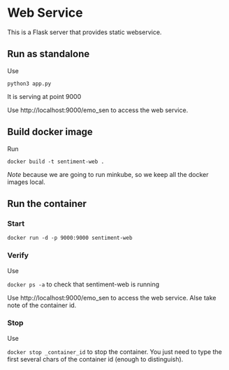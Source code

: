# Web Service

This is a  Flask server that provides static webservice.

## Run as standalone
Use 

```python3 app.py```

It is serving at point 9000

Use http://localhost:9000/emo_sen to access the web service.

## Build docker image
Run

```docker build -t sentiment-web .```

_Note_ because we are going to run minkube, so we keep all the docker images local.

## Run the container
### Start
```docker run -d -p 9000:9000 sentiment-web```

### Verify
Use

```docker ps -a``` to check that sentiment-web is running

Use http://localhost:9000/emo_sen to access the web service. Alse take note of the container id.

### Stop
Use

```docker stop _container_id``` to stop the container. You just need to type the first several chars 
of the container id (enough to distinguish).

